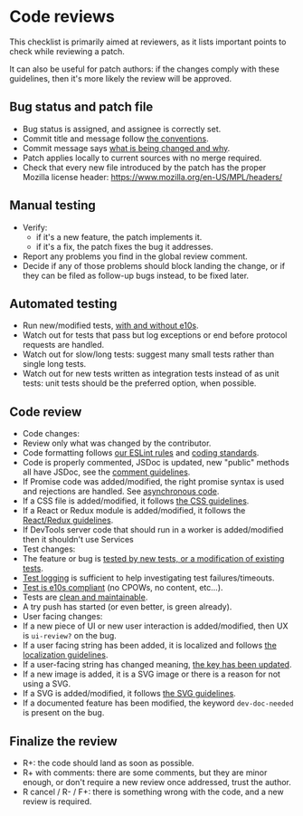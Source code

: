 # Code reviews

This checklist is primarily aimed at reviewers, as it lists important points to check while reviewing a patch.

It can also be useful for patch authors: if the changes comply with these guidelines, then it's more likely the review will be approved.

## Bug status and patch file
<!--TODO: update when we move to github-->
* Bug status is assigned, and assignee is correctly set.
* Commit title and message follow [the conventions](https://developer.mozilla.org/en-US/docs/Mercurial/Using_Mercurial#Commit_Message_Conventions).
* Commit message says [what is being changed and why](http://mozilla-version-control-tools.readthedocs.org/en/latest/mozreview/commits.html#write-detailed-commit-messages).
* Patch applies locally to current sources with no merge required.
* Check that every new file introduced by the patch has the proper Mozilla license header: https://www.mozilla.org/en-US/MPL/headers/

## Manual testing

* Verify:
  * if it's a new feature, the patch implements it.
  * if it's a fix, the patch fixes the bug it addresses.
* Report any problems you find in the global review comment.
* Decide if any of those problems should block landing the change, or if they can be filed as follow-up bugs instead, to be fixed later.

## Automated testing

* Run new/modified tests, [with and without e10s](../tests/writing-tests.md#electrolysis).
* Watch out for tests that pass but log exceptions or end before protocol requests are handled.
* Watch out for slow/long tests: suggest many small tests rather than single long tests.
* Watch out for new tests written as integration tests instead of as unit tests: unit tests should be the preferred option, when possible.

## Code review

* Code changes:
 * Review only what was changed by the contributor.
 * Code formatting follows [our ESLint rules](eslint.md) and [coding standards](./coding-standards.md).
 * Code is properly commented, JSDoc is updated, new "public" methods all have JSDoc, see the [comment guidelines](./javascript.md#comments).
 * If Promise code was added/modified, the right promise syntax is used and rejections are handled. See [asynchronous code](./javascript.md#asynchronous-code).
 * If a CSS file is added/modified, it follows [the CSS guidelines](./css.md).
 * If a React or Redux module is added/modified, it follows the [React/Redux guidelines](./javascript.md#react--redux).
 * If DevTools server code that should run in a worker is added/modified then it shouldn't use Services
* Test changes:
 * The feature or bug is [tested by new tests, or a modification of existing tests](../tests/writing-tests.md).
 * [Test logging](../tests/writing-tests.md#logs-and-comments) is sufficient to help investigating test failures/timeouts.
 * [Test is e10s compliant](../tests/writing-tests.md#e10s-electrolysis) (no CPOWs, no content, etc…).
 * Tests are [clean and maintainable](../tests/writing-tests.md#writing-clean-maintainable-test-code).
 * A try push has started (or even better, is green already)<!--TODO review and update with mentions to Travis, Circle or whatever it is we use when we move to GitHub-->.
* User facing changes:
 * If a new piece of UI or new user interaction is added/modified, then UX is `ui-review?` on the bug.<!--TODO this needs updating with the new process-->
 * If a user facing string has been added, it is localized and follows [the localization guidelines](../files/adding-files.md#localization-l10n).
 * If a user-facing string has changed meaning, [the key has been updated](https://developer.mozilla.org/en-US/docs/Mozilla/Localization/Localization_content_best_practices#Changing_existing_strings).
 * If a new image is added, it is a SVG image or there is a reason for not using a SVG.
 * If a SVG is added/modified, it follows [the SVG guidelines](../frontend/svgs.md).
 * If a documented feature has been modified, the keyword `dev-doc-needed` is present on the bug.

## Finalize the review
<!--TODO update with the GitHub workflow when we're there-->
* R+: the code should land as soon as possible.
* R+ with comments: there are some comments, but they are minor enough, or don't require a new review once addressed, trust the author.
* R cancel / R- / F+: there is something wrong with the code, and a new review is required.

